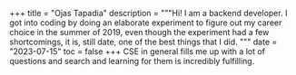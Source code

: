 +++
title = "Ojas Tapadia"
description = """Hi! I am a backend developer. I got into coding by doing an elaborate experiment to figure out my career choice in the summer of 2019, even though the experiment had a few shortcomings, it is, still date, one of the best things that I did. """
date = "2023-07-15"
toc = false
+++
CSE in general fills me up with a lot of questions and search and learning for them is incredibly fulfilling.


<!-- Support -->
<!-- ------- -->
<!---->
<!-- Kindly support this theme development by donating at [Buy me a -->
<!-- coffee][md2_bmc_link]. -->
<!---->
<!-- [![Mani Kumar Buy Me a Coffee QR code][md2_bmc_qr_img]][md2_bmc_link] -->
<!---->
<!-- [1]: https://github.com/manid2/hugo-xterm -->
<!---->
<!-- [hx_ci_build_img]: https://img.shields.io/github/actions/workflow/status/manid2/hugo-xterm/hugo.yaml?logo=github "Hugo Xterm build status badge" -->
<!-- [hx_ci_build_link]: https://github.com/manid2/hugo-xterm/actions -->
<!---->
<!-- [hx_lic_img]: https://img.shields.io/github/license/manid2/hugo-xterm?logo=gnu&logoColor=black&label=License&labelColor=lightcyan "Hugo Xterm license badge" -->
<!-- [hx_lic_link]: https://github.com/manid2/hugo-xterm/blob/main/LICENSE -->
<!---->
<!-- [hugo_ver_img]: https://img.shields.io/badge/Hugo%20Extended-%3E%3D%20v0.110.0-blue.svg?style=flat&logo=hugo&logoColor=white&label=Hugo%20Extended&labelColor=grey "Hugo Extended >= v0.110.0" -->
<!-- [hugo_v0110]: https://github.com/gohugoio/hugo/releases/tag/v0.110.0 -->
<!---->
<!-- [md2_bmc_link]: https://www.buymeacoffee.com/manid2 -->
<!-- [md2_bmc_qr_img]: https://manid2.gitlab.io/images/md2_bmc_qr.png -->
